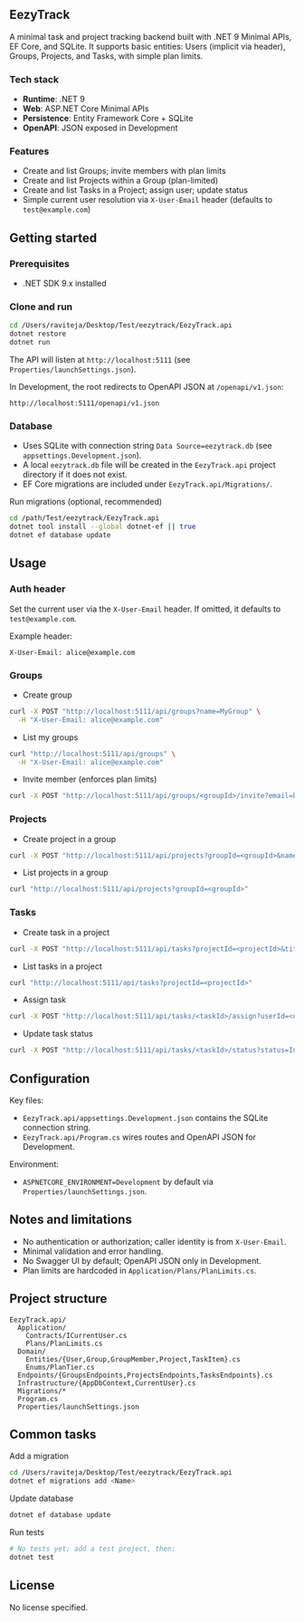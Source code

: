 ## EezyTrack

A minimal task and project tracking backend built with .NET 9 Minimal APIs, EF Core, and SQLite. It supports basic entities: Users (implicit via header), Groups, Projects, and Tasks, with simple plan limits.

### Tech stack
- **Runtime**: .NET 9
- **Web**: ASP.NET Core Minimal APIs
- **Persistence**: Entity Framework Core + SQLite
- **OpenAPI**: JSON exposed in Development

### Features
- Create and list Groups; invite members with plan limits
- Create and list Projects within a Group (plan-limited)
- Create and list Tasks in a Project; assign user; update status
- Simple current user resolution via `X-User-Email` header (defaults to `test@example.com`)

## Getting started

### Prerequisites
- .NET SDK 9.x installed

### Clone and run
```bash
cd /Users/raviteja/Desktop/Test/eezytrack/EezyTrack.api
dotnet restore
dotnet run
```

The API will listen at `http://localhost:5111` (see `Properties/launchSettings.json`).

In Development, the root redirects to OpenAPI JSON at `/openapi/v1.json`:
```
http://localhost:5111/openapi/v1.json
```

### Database
- Uses SQLite with connection string `Data Source=eezytrack.db` (see `appsettings.Development.json`).
- A local `eezytrack.db` file will be created in the `EezyTrack.api` project directory if it does not exist.
- EF Core migrations are included under `EezyTrack.api/Migrations/`.

Run migrations (optional, recommended)
```bash
cd /path/Test/eezytrack/EezyTrack.api
dotnet tool install --global dotnet-ef || true
dotnet ef database update
```

## Usage

### Auth header
Set the current user via the `X-User-Email` header. If omitted, it defaults to `test@example.com`.

Example header:
```
X-User-Email: alice@example.com
```

### Groups
- Create group
```bash
curl -X POST "http://localhost:5111/api/groups?name=MyGroup" \
  -H "X-User-Email: alice@example.com"
```

- List my groups
```bash
curl "http://localhost:5111/api/groups" \
  -H "X-User-Email: alice@example.com"
```

- Invite member (enforces plan limits)
```bash
curl -X POST "http://localhost:5111/api/groups/<groupId>/invite?email=bob@example.com"
```

### Projects
- Create project in a group
```bash
curl -X POST "http://localhost:5111/api/projects?groupId=<groupId>&name=Website"
```

- List projects in a group
```bash
curl "http://localhost:5111/api/projects?groupId=<groupId>"
```

### Tasks
- Create task in a project
```bash
curl -X POST "http://localhost:5111/api/tasks?projectId=<projectId>&title=Homepage&description=Build%20hero&dueDateUtc=2025-09-01T00:00:00Z"
```

- List tasks in a project
```bash
curl "http://localhost:5111/api/tasks?projectId=<projectId>"
```

- Assign task
```bash
curl -X POST "http://localhost:5111/api/tasks/<taskId>/assign?userId=<userId>"
```

- Update task status
```bash
curl -X POST "http://localhost:5111/api/tasks/<taskId>/status?status=InProgress"
```

## Configuration

Key files:
- `EezyTrack.api/appsettings.Development.json` contains the SQLite connection string.
- `EezyTrack.api/Program.cs` wires routes and OpenAPI JSON for Development.

Environment:
- `ASPNETCORE_ENVIRONMENT=Development` by default via `Properties/launchSettings.json`.

## Notes and limitations
- No authentication or authorization; caller identity is from `X-User-Email`.
- Minimal validation and error handling.
- No Swagger UI by default; OpenAPI JSON only in Development.
- Plan limits are hardcoded in `Application/Plans/PlanLimits.cs`.

## Project structure
```
EezyTrack.api/
  Application/
    Contracts/ICurrentUser.cs
    Plans/PlanLimits.cs
  Domain/
    Entities/{User,Group,GroupMember,Project,TaskItem}.cs
    Enums/PlanTier.cs
  Endpoints/{GroupsEndpoints,ProjectsEndpoints,TasksEndpoints}.cs
  Infrastructure/{AppDbContext,CurrentUser}.cs
  Migrations/*
  Program.cs
  Properties/launchSettings.json
```

## Common tasks

Add a migration
```bash
cd /Users/raviteja/Desktop/Test/eezytrack/EezyTrack.api
dotnet ef migrations add <Name>
```

Update database
```bash
dotnet ef database update
```

Run tests
```bash
# No tests yet; add a test project, then:
dotnet test
```

## License
No license specified.


